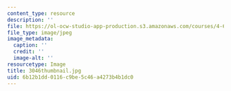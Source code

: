 ```yaml
---
content_type: resource
description: ''
file: https://ol-ocw-studio-app-production.s3.amazonaws.com/courses/4-614-religious-architecture-and-islamic-cultures-fall-2002/6b12b1dd0116c9be5c46a4273b4b1dc0_3046thumbnail.jpg
file_type: image/jpeg
image_metadata:
  caption: ''
  credit: ''
  image-alt: ''
resourcetype: Image
title: 3046thumbnail.jpg
uid: 6b12b1dd-0116-c9be-5c46-a4273b4b1dc0
---
```

